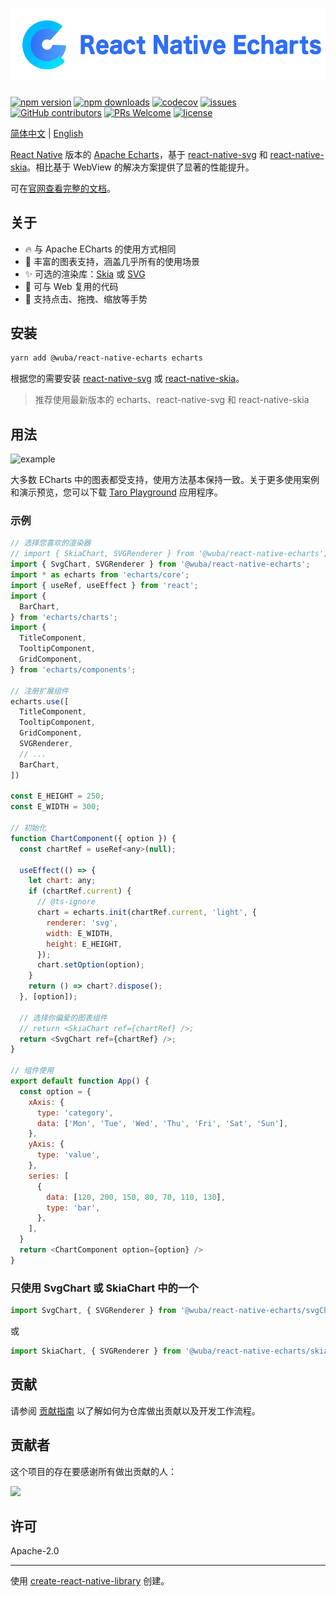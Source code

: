 [![](./logo.svg)](https://wuba.github.io/react-native-echarts/)
=

[![npm version](https://img.shields.io/npm/v/@wuba/react-native-echarts.svg?style=flat)](https://www.npmjs.com/package/@wuba/react-native-echarts)
[![npm downloads](https://img.shields.io/npm/dm/@wuba/react-native-echarts)](https://www.npmjs.com/package/@wuba/react-native-echarts)
[![codecov](https://codecov.io/gh/wuba/react-native-echarts/graph/badge.svg?token=BF6LGEXO55)](https://codecov.io/gh/wuba/react-native-echarts)
[![issues](https://img.shields.io/github/issues/wuba/react-native-echarts.svg?style=flat)](https://github.com/wuba/react-native-echarts/issues)
[![GitHub contributors](https://img.shields.io/github/contributors/wuba/react-native-echarts.svg?style=flat)](https://github.com/wuba/react-native-echarts/graphs/contributors)
[![PRs Welcome](https://img.shields.io/badge/PRs-welcome-brightgreen.svg)](https://github.com/wuba/react-native-echarts/pulls)
[![license](https://img.shields.io/github/license/wuba/react-native-echarts.svg?style=flat)](https://github.com/wuba/react-native-echarts/blob/main/LICENSE)

[简体中文](./README_CN.md) | [English](./README.md)

[React Native](https://reactnative.dev/) 版本的 [Apache Echarts](https://github.com/apache/echarts)，基于 [react-native-svg](https://github.com/software-mansion/react-native-svg) 和 [react-native-skia](https://github.com/shopify/react-native-skia)。相比基于 WebView 的解决方案提供了显著的性能提升。

可在[官网查看完整的文档](https://wuba.github.io/react-native-echarts/zh-Hans/)。

## 关于

* 🔥 与 Apache ECharts 的使用方式相同
* 🎨 丰富的图表支持，涵盖几乎所有的使用场景
* ✨ 可选的渲染库：[Skia](https://github.com/shopify/react-native-skia) 或 [SVG](https://github.com/software-mansion/react-native-svg)
* 🚀 可与 Web 复用的代码
* 📱 支持点击、拖拽、缩放等手势

## 安装

```sh
yarn add @wuba/react-native-echarts echarts
```

根据您的需要安装 [react-native-svg](https://github.com/software-mansion/react-native-svg#installation) 或 [react-native-skia](https://shopify.github.io/react-native-skia/docs/getting-started/installation/)。

> 推荐使用最新版本的 echarts、react-native-svg 和 react-native-skia

## 用法

![example](https://raw.githubusercontent.com/wuba/react-native-echarts/main/screenshots/example.jpg)

大多数 ECharts 中的图表都受支持，使用方法基本保持一致。关于更多使用案例和演示预览，您可以下载 [Taro Playground](https://github.com/wuba/taro-playground) 应用程序。

### 示例
```js
// 选择您喜欢的渲染器
// import { SkiaChart, SVGRenderer } from '@wuba/react-native-echarts';
import { SvgChart, SVGRenderer } from '@wuba/react-native-echarts';
import * as echarts from 'echarts/core';
import { useRef, useEffect } from 'react';
import {
  BarChart,
} from 'echarts/charts';
import {
  TitleComponent,
  TooltipComponent,
  GridComponent,
} from 'echarts/components';

// 注册扩展组件
echarts.use([
  TitleComponent,
  TooltipComponent,
  GridComponent,
  SVGRenderer,
  // ...
  BarChart,
])

const E_HEIGHT = 250;
const E_WIDTH = 300;

// 初始化
function ChartComponent({ option }) {
  const chartRef = useRef<any>(null);

  useEffect(() => {
    let chart: any;
    if (chartRef.current) {
      // @ts-ignore
      chart = echarts.init(chartRef.current, 'light', {
        renderer: 'svg',
        width: E_WIDTH,
        height: E_HEIGHT,
      });
      chart.setOption(option);
    }
    return () => chart?.dispose();
  }, [option]);

  // 选择你偏爱的图表组件
  // return <SkiaChart ref={chartRef} />;
  return <SvgChart ref={chartRef} />;
}

// 组件使用
export default function App() {
  const option = {
    xAxis: {
      type: 'category',
      data: ['Mon', 'Tue', 'Wed', 'Thu', 'Fri', 'Sat', 'Sun'],
    },
    yAxis: {
      type: 'value',
    },
    series: [
      {
        data: [120, 200, 150, 80, 70, 110, 130],
        type: 'bar',
      },
    ],
  }
  return <ChartComponent option={option} />
}
```

### 只使用 SvgChart 或 SkiaChart 中的一个
```js
import SvgChart, { SVGRenderer } from '@wuba/react-native-echarts/svgChart';
```
或
```js
import SkiaChart, { SVGRenderer } from '@wuba/react-native-echarts/skiaChart';
```

## 贡献

请参阅 [贡献指南](CONTRIBUTING.md) 以了解如何为仓库做出贡献以及开发工作流程。

## 贡献者

这个项目的存在要感谢所有做出贡献的人：

[![](https://opencollective.com/react-native-echarts/contributors.svg?width=890&showBtn=false)](https://github.com/wuba/react-native-echarts/graphs/contributors)

## 许可

Apache-2.0

---

使用 [create-react-native-library](https://github.com/callstack/react-native-builder-bob) 创建。
